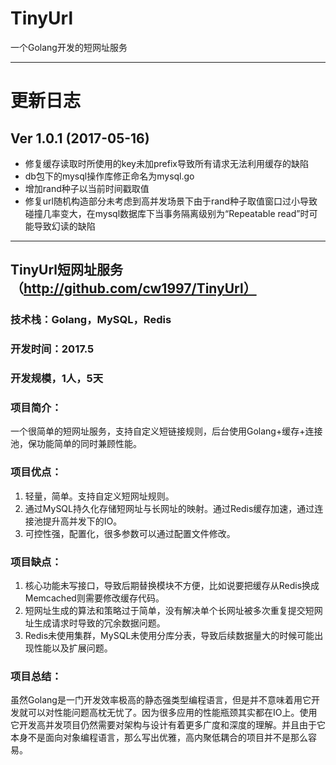 # TinyUrl
一个Golang开发的短网址服务

---

# 更新日志
## Ver 1.0.1 (2017-05-16)
- 修复缓存读取时所使用的key未加prefix导致所有请求无法利用缓存的缺陷
- db包下的mysql操作库修正命名为mysql.go
- 增加rand种子以当前时间戳取值
- 修复url随机构造部分未考虑到高并发场景下由于rand种子取值窗口过小导致碰撞几率变大，在mysql数据库下当事务隔离级别为“Repeatable read”时可能导致幻读的缺陷

---

## TinyUrl短网址服务（http://github.com/cw1997/TinyUrl）
### 技术栈：Golang，MySQL，Redis
### 开发时间：2017.5
### 开发规模，1人，5天
### 项目简介：
一个很简单的短网址服务，支持自定义短链接规则，后台使用Golang+缓存+连接池，保功能简单的同时兼顾性能。
### 项目优点：
1.	轻量，简单。支持自定义短网址规则。
2.	通过MySQL持久化存储短网址与长网址的映射。通过Redis缓存加速，通过连接池提升高并发下的IO。
3.	可控性强，配置化，很多参数可以通过配置文件修改。
### 项目缺点：
1.	核心功能未写接口，导致后期替换模块不方便，比如说要把缓存从Redis换成Memcached则需要修改缓存代码。
2.	短网址生成的算法和策略过于简单，没有解决单个长网址被多次重复提交短网址生成请求时导致的冗余数据问题。
3.	Redis未使用集群，MySQL未使用分库分表，导致后续数据量大的时候可能出现性能以及扩展问题。
### 项目总结：
虽然Golang是一门开发效率极高的静态强类型编程语言，但是并不意味着用它开发就可以对性能问题高枕无忧了。因为很多应用的性能瓶颈其实都在IO上。使用它开发高并发项目仍然需要对架构与设计有着更多广度和深度的理解。并且由于它本身不是面向对象编程语言，那么写出优雅，高内聚低耦合的项目并不是那么容易。
